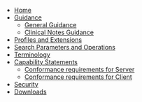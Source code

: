 
<ul class="nav navbar-nav">
  <li>
    <a href="index.html">Home</a>
  </li>
  <li class="dropdown">
    <a href="#" data-toggle="dropdown" class="dropdown-toggle">Guidance<b class="caret">
    </b>
  </a>
      <ul class="dropdown-menu">
        <li>
          <a href="general-guidance.html">General Guidance</a>
        </li>
        <li>
          <a href="clinical-notes-guidance.html">Clinical Notes Guidance</a>
        </li>
      </ul>
  </li>
  <li>
    <a href="profiles.html">Profiles and Extensions</a>
  </li>
  <li>
    <a href="searchparameters.html">Search Parameters and Operations</a>
  </li>
  <li>
    <a href="terminology.html">Terminology</a>
  </li>
  <li class="dropdown">
    <a href="#" data-toggle="dropdown" class="dropdown-toggle">Capability Statements<b class="caret">
    </b>
  </a>
      <ul class="dropdown-menu">
        <li>
          <a href="CapabilityStatement-server.html">Conformance requirements for Server</a>
        </li>
        <li>
          <a href="CapabilityStatement-client.html">Conformance requirements for Client</a>
        </li>
      </ul>
  </li>
<li>
  <a href="security.html">Security</a>
</li>
<li>
  <a href="downloads.html">Downloads</a>
</li>
</ul>
